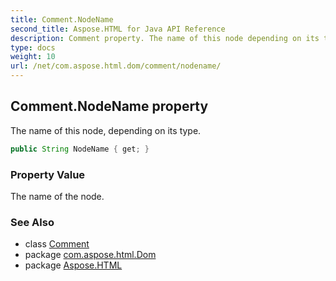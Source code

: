 ```yaml
---
title: Comment.NodeName
second_title: Aspose.HTML for Java API Reference
description: Comment property. The name of this node depending on its type
type: docs
weight: 10
url: /net/com.aspose.html.dom/comment/nodename/
---
```

## Comment.NodeName property

The name of this node, depending on its type.

```java
public String NodeName { get; }
```

### Property Value

The name of the node.

### See Also

* class [Comment](../)
* package [com.aspose.html.Dom](../../comment/)
* package [Aspose.HTML](../../../)
